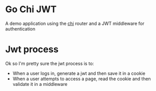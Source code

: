 # Go Chi JWT

A demo application using the [chi](https://github.com/go-chi/chi) router and a JWT middleware for authentication

# Jwt process

Ok so I'm pretty sure the jwt process is to:

- When a user logs in, generate a jwt and then save it in a cookie
- When a user attempts to access a page, read the cookie and then validate it in a middleware